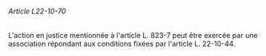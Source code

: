 ###### Article L22-10-70

L'action en justice mentionnée à l'article L. 823-7 peut être exercée par une association répondant aux conditions fixées par l'article L. 22-10-44.


